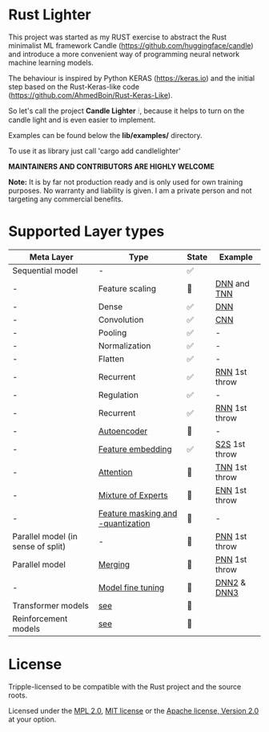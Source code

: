 # Rust Lighter

This project was started as my RUST exercise to abstract the Rust minimalist ML framework Candle (https://github.com/huggingface/candle) and introduce a more convenient way of programming neural network machine learning models. 

The behaviour is inspired by Python KERAS (https://keras.io) and the initial step based on the Rust-Keras-like code (https://github.com/AhmedBoin/Rust-Keras-Like). 

So let's call the project **Candle Lighter** &#128367;, because it helps to turn on the candle light and is even easier to implement.

Examples can be found below the **lib/examples/** directory.  

To use it as library just call 'cargo add candlelighter'

**MAINTAINERS AND CONTRIBUTORS ARE HIGHLY WELCOME**


**Note:** It is by far not production ready and is only used for own training purposes. No warranty and liability is given. I am a private person and not targeting any commercial benefits. 


# Supported Layer types

| Meta Layer | Type         |      State    |  Example      | 
|-----| --------------|---------------|---------------|
| Sequential model | - |   &#9989;     |     |
| - | Feature scaling      |  &#x1F3C3;     | [DNN](./lib/examples/simple_dnn.rs) and [TNN](./lib/examples/simple_tnn.rs)             |
| - | Dense        |  &#9989;      | [DNN](./lib/examples/simple_dnn.rs)           |
| - | Convolution  |  &#9989;      | [CNN](./lib/examples/simple_cnn.rs)           |
| - | Pooling      |  &#9989;      | -             |
| - | Normalization|  &#9989;      | -             |
| - | Flatten      |  &#9989;      | -             |  
| - | Recurrent    |  &#9989;      | [RNN](./lib/examples/simple_rnn.rs) 1st throw |  
| - | Regulation   |  &#9989;      | -             | 
| - | Recurrent    |  &#9989;      | [RNN](./lib/examples/simple_rnn.rs) 1st throw |  
| - | [Autoencoder](./docs/autoencoder.MD)     | &#x1F3C3;    | -             | 
| - | [Feature embedding](./docs/embedding.MD)     |  &#9989;      | [S2S](./lib/examples/simple_s2s.rs) 1st throw |
| - | [Attention](./docs/attention.MD)    |  &#x1F3C3;    | [TNN](./lib/examples/simple_tnn.rs) 1st throw  |
| - | [Mixture of Experts](./docs/moe.MD)   |  &#x1F3C3;    | [ENN](./lib/examples/simple_enn.rs) 1st throw             |
| - |  [Feature masking and -quantization](./docs/masking.MD)   |  &#x1F3C3;    | -             |
| Parallel model (in sense of split) |  -   |  &#x1F3C3;    | [PNN](./lib/examples/simple_pnn.rs) 1st throw           | 
| Parallel model |  [Merging](./docs/modelmerging.MD)      |  &#x1F3C3;    | [PNN](./lib/examples/simple_pnn.rs) 1st throw             | 
| - |  [Model fine tuning](./docs/finetuning.MD)      |  &#x1F3C3;    | [DNN2](./lib/examples/simple_dnn.rs) & [DNN3](./lib/examples/simple_dnn.rs)            | 
| Transformer models |  [see](./docs/transformers.MD)     |  &#x1F3C3;    |          | 
| Reinforcement models |  [see](./docs/reinforcement.MD)     |  &#x1F3C3;    |          | 


# License
Tripple-licensed to be compatible with the Rust project and the source roots.

Licensed under the [MPL 2.0](./LICENSE), [MIT license](http://opensource.org/licenses/MIT) or the [Apache license, Version 2.0](http://www.apache.org/licenses/LICENSE-2.0) at your option. 